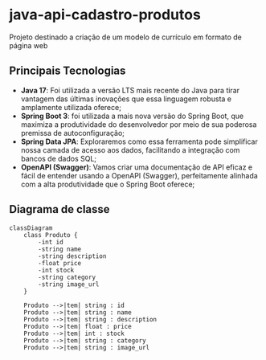 
# java-api-cadastro-produtos

Projeto destinado a criação de um modelo de currículo em formato de página web

## Principais Tecnologias
 - **Java 17**: Foi utilizada a versão LTS mais recente do Java para tirar vantagem das últimas inovações que essa linguagem robusta e amplamente utilizada oferece;
 - **Spring Boot 3**: foi utilizada a mais nova versão do Spring Boot, que maximiza a produtividade do desenvolvedor por meio de sua poderosa premissa de autoconfiguração;
 - **Spring Data JPA**: Exploraremos como essa ferramenta pode simplificar nossa camada de acesso aos dados, facilitando a integração com bancos de dados SQL;
 - **OpenAPI (Swagger)**: Vamos criar uma documentação de API eficaz e fácil de entender usando a OpenAPI (Swagger), perfeitamente alinhada com a alta produtividade que o Spring Boot oferece;

## Diagrama de classe

```mermaid
classDiagram
    class Produto {
        -int id
        -string name
        -string description
        -float price
        -int stock
        -string category
        -string image_url
    }

    Produto -->|tem| string : id
    Produto -->|tem| string : name
    Produto -->|tem| string : description
    Produto -->|tem| float : price
    Produto -->|tem| int : stock
    Produto -->|tem| string : category
    Produto -->|tem| string : image_url
```

